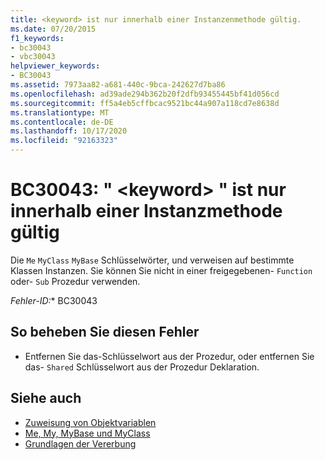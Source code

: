 ```yaml
---
title: <keyword> ist nur innerhalb einer Instanzenmethode gültig.
ms.date: 07/20/2015
f1_keywords:
- bc30043
- vbc30043
helpviewer_keywords:
- BC30043
ms.assetid: 7973aa82-a681-440c-9bca-242627d7ba86
ms.openlocfilehash: ad39ade294b362b20f2dfb93455445bf41d056cd
ms.sourcegitcommit: ff5a4eb5cffbcac9521bc44a907a118cd7e8638d
ms.translationtype: MT
ms.contentlocale: de-DE
ms.lasthandoff: 10/17/2020
ms.locfileid: "92163323"
---
```

# <a name="bc30043-keyword-is-valid-only-within-an-instance-method"></a>BC30043: " \<keyword> " ist nur innerhalb einer Instanzmethode gültig

Die `Me` `MyClass` `MyBase` Schlüsselwörter, und verweisen auf bestimmte Klassen Instanzen. Sie können Sie nicht in einer freigegebenen- `Function` oder- `Sub` Prozedur verwenden.

*Fehler-ID:** BC30043

## <a name="to-correct-this-error"></a>So beheben Sie diesen Fehler

- Entfernen Sie das-Schlüsselwort aus der Prozedur, oder entfernen Sie das- `Shared` Schlüsselwort aus der Prozedur Deklaration.

## <a name="see-also"></a>Siehe auch

- [Zuweisung von Objektvariablen](../../programming-guide/language-features/variables/object-variable-assignment.md)
- [Me, My, MyBase und MyClass](../../programming-guide/program-structure/me-my-mybase-and-myclass.md)
- [Grundlagen der Vererbung](../../programming-guide/language-features/objects-and-classes/inheritance-basics.md)
